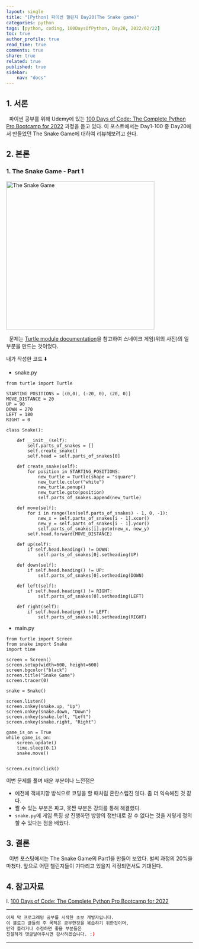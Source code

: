 ```yaml
---
layout: single
title: "[Python] 파이썬 챌린지 Day20(The Snake game)"
categories: python
tags: [python, coding, 100DaysOfPython, Day20, 2022/02/22]
toc: true
author_profile: true
read_time: true
comments: true
share: true
related: true
published: true
sidebar: 
    nav: "docs"
---
```


## 1. 서론

&nbsp;&nbsp;파이썬 공부를 위해 Udemy에 있는 [100 Days of Code: The Complete Python Pro Bootcamp for 2022](https://www.udemy.com/course/100-days-of-code/) 과정을 듣고 있다. 이 포스트에서는 Day1-100 중 Day20에서 만들었던 The Snake Game에 대하여 리뷰해보려고 한다.

## 2. 본론

### 1. The Snake Game - Part 1

<img src='https://i.ytimg.com/vi/QcYl7YT--3Y/maxresdefault.jpg' alt="The Snake Game" width="400"/>

&nbsp;&nbsp;문제는 [Turtle module documentation](https://docs.python.org/3/library/turtle.html#module-turtle)을 참고하여 스네이크 게임(위의 사진)의 일부분을 만드는 것이었다.

내가 작성한 코드 ⬇️

- snake.py

```
from turtle import Turtle

STARTING_POSITIONS = [(0,0), (-20, 0), (20, 0)]
MOVE_DISTANCE = 20
UP = 90
DOWN = 270
LEFT = 180
RIGHT = 0

class Snake():
    
    def __init__(self):
        self.parts_of_snakes = []
        self.create_snake()
        self.head = self.parts_of_snakes[0]
        
    def create_snake(self):
        for position in STARTING_POSITIONS:
            new_turtle = Turtle(shape = "square")
            new_turtle.color("white")
            new_turtle.penup()
            new_turtle.goto(position)
            self.parts_of_snakes.append(new_turtle)
    
    def move(self):
        for i in range(len(self.parts_of_snakes) - 1, 0, -1):
            new_x = self.parts_of_snakes[i - 1].xcor()
            new_y = self.parts_of_snakes[i - 1].ycor()
            self.parts_of_snakes[i].goto(new_x, new_y)
        self.head.forward(MOVE_DISTANCE)
        
    def up(self):
        if self.head.heading() != DOWN:
            self.parts_of_snakes[0].setheading(UP)
        
    def down(self):
        if self.head.heading() != UP:
            self.parts_of_snakes[0].setheading(DOWN)
        
    def left(self):
        if self.head.heading() != RIGHT:
            self.parts_of_snakes[0].setheading(LEFT)
        
    def right(self):
        if self.head.heading() != LEFT:
            self.parts_of_snakes[0].setheading(RIGHT)
```

- main.py
  
```
from turtle import Screen
from snake import Snake
import time

screen = Screen()
screen.setup(width=600, height=600)
screen.bgcolor("black")
screen.title("Snake Game")
screen.tracer(0)

snake = Snake()

screen.listen()
screen.onkey(snake.up, "Up")
screen.onkey(snake.down, "Down")
screen.onkey(snake.left, "Left")
screen.onkey(snake.right, "Right")

game_is_on = True
while game_is_on:
    screen.update()
    time.sleep(0.1)
    snake.move()
    

screen.exitonclick()
```

이번 문제를 풀며 배운 부분이나 느낀점은
- 예전에 객체지향 방식으로 코딩을 할 때처럼 혼란스럽진 않다. 좀 더 익숙해진 것 같다.
- 짤 수 있는 부분은 짜고, 못짠 부분은 강의를 통해 해결했다.
- ```snake.py```에 게임 특징 상 진행하던 방향의 정반대로 갈 수 없다는 것을 저렇게 정의할 수 있다는 점을 배웠다.

## 3. 결론

&nbsp;&nbsp;이번 포스팅에서는 The Snake Game의 Part1을 만들어 보았다. 벌써 과정의 20%을 마쳤다. 앞으로 어떤 챌린지들이 기다리고 있을지 걱정되면서도 기대된다.

## 4. 참고자료

Ⅰ. [100 Days of Code: The Complete Python Pro Bootcamp for 2022](https://www.udemy.com/course/100-days-of-code/)

---

```bash
이제 막 프로그래밍 공부를 시작한 초보 개발자입니다.
이 블로그 글들의 주 목적은 공부한것을 복습하기 위한것이며, 
만약 틀리거나 수정하면 좋을 부분들은
친절하게 댓글달아주시면 감사하겠습니다. :)
```

---